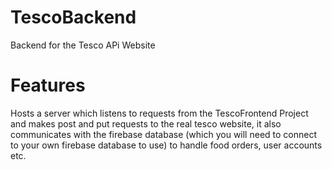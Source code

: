 # TescoBackend
Backend for the Tesco APi Website

# Features
Hosts a server which listens to requests from the TescoFrontend Project and makes post and put requests to the real tesco website, it also communicates with the firebase database (which you will need to connect to your own firebase database to use) to handle food orders, user accounts etc.

